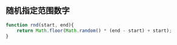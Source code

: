 

## 随机指定范围数字

```js
function rnd(start, end){
    return Math.floor(Math.random() * (end - start) + start);
}
```

